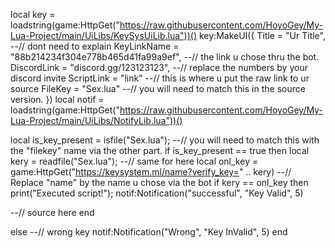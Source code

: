 local key = loadstring(game:HttpGet("https://raw.githubusercontent.com/HoyoGey/My-Lua-Project/main/UiLibs/KeySysUiLib.lua"))()
key:MakeUI({
  Title = "Ur Title", --// dont need to explain
  KeyLinkName = "88b214234f304e778b465d41fa99a9ef", --// the link u chose thru the bot.
  DiscordLink = "discord.gg/123123123", --// replace the numbers by your discord invite
  ScriptLink = "link" --// this is where u put the raw link to ur source
  FileKey = "Sex.lua" --// you will need to match this in the source version.
})
local notif = loadstring(game:HttpGet("https://raw.githubusercontent.com/HoyoGey/My-Lua-Project/main/UiLibs/NotifyLib.lua"))()

local is_key_present = isfile("Sex.lua"); --// you will need to match this with the "filekey" name via the other part.
if is_key_present == true then
    local kery = readfile("Sex.lua"); --// same for here
    local onl_key = game:HttpGet("https://keysystem.ml/name?verify_key=" .. kery) --// Replace "name" by the name u chose via the bot
    if kery == onl_key then
        print("Executed script!");
        notif:Notification("successful", "Key Valid", 5)

--// source here
    end

else
    --// wrong key
    notif:Notification("Wrong", "Key InValid", 5)
end
